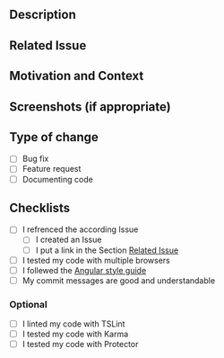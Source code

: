 <!--

## Pull request title

Provide a general summary of your changes in the title above.

The title should have the following format:
```
<number of the related issue>-<short summary of the changes made/name of the issue>-<branch to merge on>
```

-->

## Description

<!--- Describe your changes in detail -->

## Related Issue

<!--- This project only accepts pull requests related to open issues -->
<!--- If suggesting a new feature or change, please discuss it in an issue first -->
<!--- If fixing a bug, there should be an issue describing it with steps to reproduce -->
<!--- Please link to the issue here: -->

## Motivation and Context

<!--- Why is this change required? What problem does it solve? -->

## Screenshots (if appropriate)

## Type of change

<!--- Please put an `x` in the box of the according type of change -->

- [ ] Bug fix
- [ ] Feature request
- [ ] Documenting code

## Checklists

<!--- Go over all the following points, and put an `x` in all the boxes that apply. -->
<!--- If you're unsure about any of these, don't hesitate to ask. We're here to help! -->

- [ ] I refrenced the according Issue
  - [ ] I created an Issue
  - [ ] I put a link in the Section [Related Issue](#related-issue)
- [ ] I tested my code with multiple browsers
- [ ] I follewed the [Angular style guide](https://angular.io/guide/styleguide)
- [ ] My commit messages are good and understandable

### Optional

- [ ] I linted my code with TSLint
- [ ] I tested my code with Karma
- [ ] I tested my code with Protector
